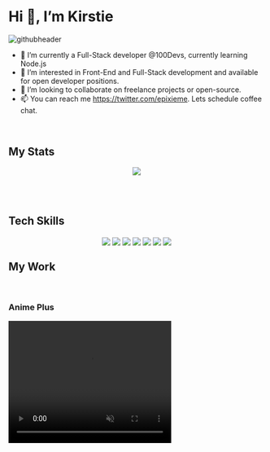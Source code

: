
<h1> Hi 👋, I’m Kirstie</h1

![githubheader](https://user-images.githubusercontent.com/39728053/168490990-a54b9d26-cdb9-4498-a189-2effb181f181.gif)

- 🌱 I’m currently a Full-Stack developer @100Devs, currently learning Node.js
- 👀 I’m interested in Front-End and Full-Stack development and available for open developer positions.
- 💞️ I’m looking to collaborate on freelance projects or open-source.
- 📫 You can reach me https://twitter.com/epixieme. Lets schedule coffee chat.
 

<!---
epixieme/epixieme is a ✨ special ✨ repository because its `README.md` (this file) appears on your GitHub profile.
You can click the Preview link to take a look at your changes.
---> 
<br/>
<h2>My Stats</h2>
<p align=center>
  <img align="center" src="https://github-readme-stats.vercel.app/api?username=epixieme&show_icons=true&theme=radical" />
 
           
</p>
 
 <br/>
 <br/>
 <h2>Tech Skills</h2>
 <p align="center">
<img align="center" src="https://img.shields.io/badge/JavaScript-323330?style=for-the-badge&logo=javascript&logoColor=F7DF1E" />
  <img align="center" src="https://img.shields.io/badge/HTML5-E34F26?style=for-the-badge&logo=html5&logoColor=white" />
   <img align="center" src="https://img.shields.io/badge/CSS3-1572B6?style=for-the-badge&logo=css3&logoColor=white" />
   <img align="center" src="https://img.shields.io/badge/React-20232A?style=for-the-badge&logo=react&logoColor=61DAFB" />
  <img align="center" src="https://img.shields.io/badge/Netlify-00C7B7?style=for-the-badge&logo=netlify&logoColor=white" />
 <img align="center" src="https://img.shields.io/badge/GIT-E44C30?style=for-the-badge&logo=git&logoColor=white" />
   <img align="center" src="https://img.shields.io/badge/Figma-F24E1E?style=for-the-badge&logo=figma&logoColor=white" />
  </p>  
 
  <h2>My Work</h2>
 <br>
 <h3>Anime Plus</h3>
 
  <video width="320" height="240" align="center" src="https://user-images.githubusercontent.com/39728053/170245755-8bc056c0-cdba-4714-aa81-44db65cae178.mp4" onloadedmetadata="this.muted = true" playsinline autoplay muted loop/>
 
 <p>This is an anime movie database with the ability to add to favourites utilizing local storage. Built with the following tech stack:
 <img align="center" src="https://img.shields.io/badge/JavaScript-323330?style=for-the-badge&logo=javascript&logoColor=F7DF1E" />




 </p>  


